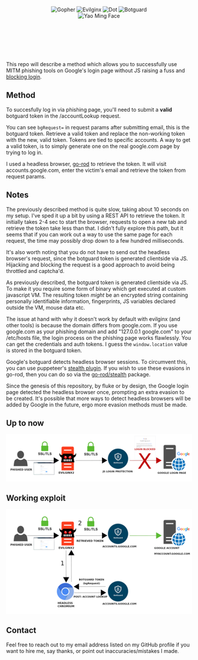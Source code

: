 <div align="center" style="padding: 100px;">
  <img alt="Gopher" src="https://www.upload.ee/image/13836698/XlhdIMk_sml_sml.png" height="100" />
    <img alt="Evilginx" src="https://raw.githubusercontent.com/kgretzky/evilginx2/master/media/img/evilginx2-title-black-512.png" height="60" />
  <img alt="Dot" src="https://fontmeme.com/permalink/220128/1d7d530a9125676cd8dd5f505cc69831.png" height="10" />
    <img alt="Botguard" src="https://fontmeme.com/permalink/220128/bb533f894a48dd9253154f24a45f00d6.png" height="60" />
    <img alt="Yao Ming Face" src="https://www.pngall.com/wp-content/uploads/2016/05/Yao-Ming-Face-PNG.png" height="80" s />
</div>


This repo will describe a method which allows you to successfully use MITM phishing tools on Google's login page without JS raising a fuss and [blocking login](https://i.stack.imgur.com/MnjWd.png). 

## Method

To succesfully log in via phishing page, you'll need to submit a **valid** botguard token in the /accountLookup request.

You can see `bgRequest=` in request params after submitting email, this is the botguard token.
Retrieve a valid token and replace the non-working token with the new, valid token.
Tokens are tied to specific accounts. A way to get a valid token, is to simply generate one on the real google.com page by trying to log in.

I used a headless browser, [go-rod](https://github.com/go-rod/rod) to retrieve the token. It will visit accounts.google.com, enter the victim's email and retrieve the token from request params.

## Notes

The previously described method is quite slow, taking about 10 seconds on my setup. I've sped it up a bit by using a REST API to retrieve the token. It initially takes 2-4 sec to start the browser, requests to open a new tab and retrieve the token take less than that. I didn't fully explore this path, but it seems that if you can work out a way to use the same page for each request, the time may possibly drop down to a few hundred milliseconds. 

It's also worth noting that you do not have to send out the headless browser's request, since the botguard token is generated clientside via JS. Hijacking and blocking the request is a good approach to avoid being throttled and captcha'd.

As previously described, the botguard token is generated clientside via JS. To make it you require some form of binary which get executed at custom javascript VM. The resulting token *might* be an encrypted string containing personally identifiable information, fingerprints, JS variables declared outside the VM, mouse data etc.

The issue at hand with why it doesn't work by default with evilginx (and other tools) is because the domain differs from google.com. If you use google.com as your phishing domain and add "127.0.0.1 google.com" to your /etc/hosts file, the login process on the phishing page works flawlessly. You can get the credentials and auth tokens. I guess the `window.location` value is stored in the botguard token.

Google's botguard detects headless browser sessions. To circumvent this, you can use puppeteer's [stealth plugin](https://www.npmjs.com/package/puppeteer-extra-plugin-stealth). If you wish to use these evasions in go-rod, then you can do so via the [go-rod/stealth](https://github.com/go-rod/stealth) package. 

Since the genesis of this repository, by fluke or by design, the Google login page detected the headless browser once, prompting an extra evasion to be created.  It's possible that more ways to detect headless browsers will be added by Google in the future, ergo more evasion methods must be made.

## Up to now

![current](./current.png)

## Working exploit

![botguard](./botguard.png)


## Contact

Feel free to reach out to my email address listed on my GitHub profile if you want to hire me, say thanks, or point out inaccuracies/mistakes I made.
